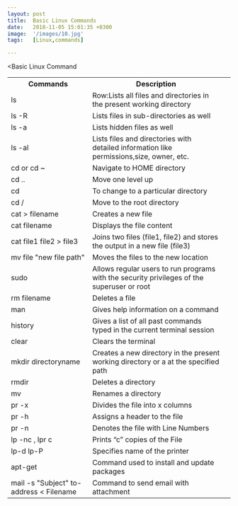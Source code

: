 ```yaml
---
layout: post
title:  Basic Linux Commands
date:   2018-11-05 15:01:35 +0300
image:  '/images/10.jpg'
tags:   [Linux,commands]

---
```

<Basic Linux Command
<div class="table-container">
  <table>
    <tr><th>Commands</th><th>Description</th></tr>
    <tr><td>ls</td><td>Row:Lists all files and directories in the present working directory</td></tr>
    <tr><td>ls -R</td><td>Lists files in sub-directories as well</td></tr>
    <tr><td>ls -a</td><td>Lists hidden files as well</td></tr>
    <tr><td>ls -al</td><td>Lists files and directories with detailed information like permissions,size, owner, etc.</td></tr>
    <tr><td>cd or cd ~</td><td>Navigate to HOME directory</td></tr>
    <tr><td>cd ..</td><td>Move one level up</td></tr>
    <tr><td>cd</td><td>To change to a particular directory</td></tr>
    <tr><td>cd /</td><td>Move to the root directory</td></tr>
    <tr><td>cat > filename</td><td>Creates a new file</td></tr>
    <tr><td>cat filename</td><td>Displays the file content</td></tr>
    <tr><td>cat file1 file2 > file3</td><td>Joins two files (file1, file2) and stores the output in a new file (file3)</td></tr>
    <tr><td>mv file "new file path"</td><td>Moves the files to the new location</td></tr>
    <tr><td>sudo</td><td>Allows regular users to run programs with the security privileges of the superuser or root</td></tr>
    <tr><td>rm filename</td><td>Deletes a file</td></tr>
    <tr><td>man</td><td>Gives help information on a command</td></tr>
    <tr><td>history</td><td>Gives a list of all past commands typed in the current terminal session</td></tr>
    <tr><td>clear</td><td>Clears the terminal<td></tr>
    <tr><td>mkdir directoryname</td><td>Creates a new directory in the present working directory or a at the specified path</td></tr>
    <tr><td>rmdir</td><td>Deletes a directory</td></tr>
    <tr><td>mv</td><td>Renames a directory</td></tr>
    <tr><td>pr -x</td><td>Divides the file into x columns</td></tr>
    <tr><td>pr -h</td><td>Assigns a header to the file</td></tr>
    <tr><td>pr -n</td><td>Denotes the file with Line Numbers</td></tr>
    <tr><td>lp -nc , lpr c</td><td>	Prints “c” copies of the File</td></tr>
    <tr><td>lp-d lp-P</td><td>Specifies name of the printer</td></tr>
    <tr><td>apt-get</td><td>Command used to install and update packages</td></tr>
    <tr><td>mail -s "Subject" to-address < Filename</td><td>Command to send email with attachment</td></tr>
  </table>
</div>